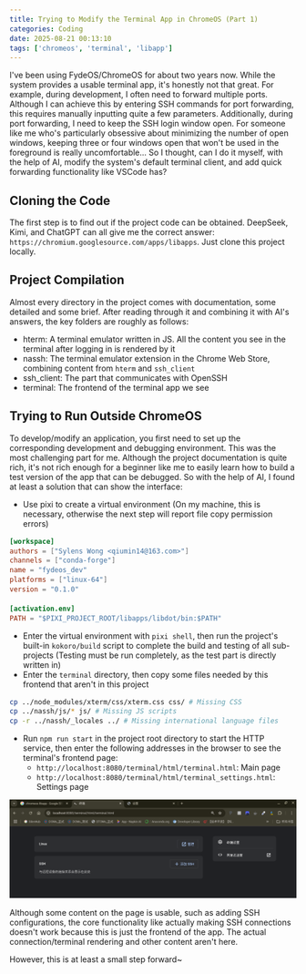 ```yaml
---
title: Trying to Modify the Terminal App in ChromeOS (Part 1)
categories: Coding
date: 2025-08-21 00:13:10
tags: ['chromeos', 'terminal', 'libapp']
---
```


I've been using FydeOS/ChromeOS for about two years now. While the system provides a usable terminal app, it's honestly not that great. For example, during development, I often need to forward multiple ports. Although I can achieve this by entering SSH commands for port forwarding, this requires manually inputting quite a few parameters. Additionally, during port forwarding, I need to keep the SSH login window open. For someone like me who's particularly obsessive about minimizing the number of open windows, keeping three or four windows open that won't be used in the foreground is really uncomfortable... So I thought, can I do it myself, with the help of AI, modify the system's default terminal client, and add quick forwarding functionality like VSCode has?

<!-- more -->

## Cloning the Code
The first step is to find out if the project code can be obtained. DeepSeek, Kimi, and ChatGPT can all give me the correct answer: `https://chromium.googlesource.com/apps/libapps`. Just clone this project locally.

## Project Compilation
Almost every directory in the project comes with documentation, some detailed and some brief. After reading through it and combining it with AI's answers, the key folders are roughly as follows:

- hterm: A terminal emulator written in JS. All the content you see in the terminal after logging in is rendered by it
- nassh: The terminal emulator extension in the Chrome Web Store, combining content from `hterm` and `ssh_client`
- ssh_client: The part that communicates with OpenSSH
- terminal: The frontend of the terminal app we see

## Trying to Run Outside ChromeOS
To develop/modify an application, you first need to set up the corresponding development and debugging environment. This was the most challenging part for me. Although the project documentation is quite rich, it's not rich enough for a beginner like me to easily learn how to build a test version of the app that can be debugged. So with the help of AI, I found at least a solution that can show the interface:

- Use pixi to create a virtual environment (On my machine, this is necessary, otherwise the next step will report file copy permission errors)
```toml
[workspace]
authors = ["Sylens Wong <qiumin14@163.com>"]
channels = ["conda-forge"]
name = "fydeos_dev"
platforms = ["linux-64"]
version = "0.1.0"

[activation.env]
PATH = "$PIXI_PROJECT_ROOT/libapps/libdot/bin:$PATH"
```
- Enter the virtual environment with `pixi shell`, then run the project's built-in `kokoro/build` script to complete the build and testing of all sub-projects (Testing must be run completely, as the test part is directly written in)
- Enter the `terminal` directory, then copy some files needed by this frontend that aren't in this project
```bash
cp ../node_modules/xterm/css/xterm.css css/ # Missing CSS
cp ../nassh/js/* js/ # Missing JS scripts
cp -r ../nassh/_locales ../ # Missing international language files
```
- Run `npm run start` in the project root directory to start the HTTP service, then enter the following addresses in the browser to see the terminal's frontend page:
    + `http://localhost:8080/terminal/html/terminal.html`: Main page
    + `http://localhost:8080/terminal/html/terminal_settings.html`: Settings page

![terminal](https://raw.githubusercontent.com/SilenWang/Gallary/master/2025/08/upgit_20250821_1755708797.png)

Although some content on the page is usable, such as adding SSH configurations, the core functionality like actually making SSH connections doesn't work because this is just the frontend of the app. The actual connection/terminal rendering and other content aren't here.

However, this is at least a small step forward~
